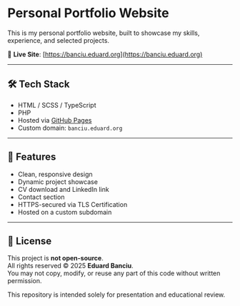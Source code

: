 # Personal Portfolio Website

This is my personal portfolio website, built to showcase my skills, experience, and selected projects.

🔗 **Live Site**: [https://banciu.eduard.org](https://banciu.eduard.org)

___

## 🛠️ Tech Stack

- HTML / SCSS / TypeScript
- PHP
- Hosted via [GitHub Pages](https://pages.github.com/)
- Custom domain: `banciu.eduard.org`

___

## 🚀 Features

- Clean, responsive design
- Dynamic project showcase
- CV download and LinkedIn link
- Contact section
- HTTPS-secured via TLS Certification
- Hosted on a custom subdomain

___

## 📄 License

This project is **not open-source**.  
All rights reserved © 2025 **Eduard Banciu**.  
You may not copy, modify, or reuse any part of this code without written permission.

This repository is intended solely for presentation and educational review.
